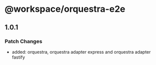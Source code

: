 # @workspace/orquestra-e2e

## 1.0.1

### Patch Changes

- added: orquestra, orquestra adapter express and orquestra adapter fastify
